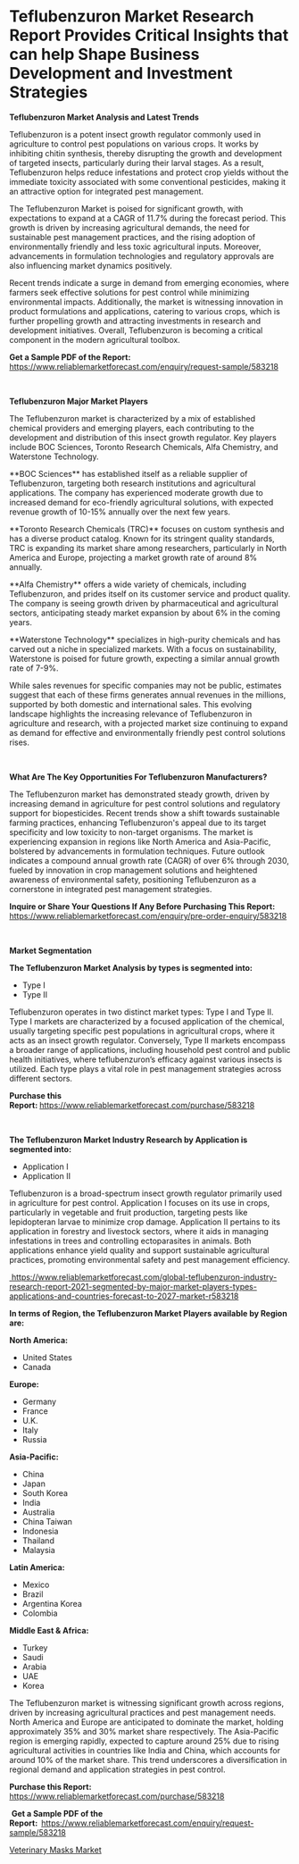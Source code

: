 <p><h1>Teflubenzuron Market Research Report Provides Critical Insights that can help Shape Business Development and Investment Strategies</h1></p><p><strong>Teflubenzuron Market Analysis and Latest Trends</strong></p>
<p><p>Teflubenzuron is a potent insect growth regulator commonly used in agriculture to control pest populations on various crops. It works by inhibiting chitin synthesis, thereby disrupting the growth and development of targeted insects, particularly during their larval stages. As a result, Teflubenzuron helps reduce infestations and protect crop yields without the immediate toxicity associated with some conventional pesticides, making it an attractive option for integrated pest management.</p><p>The Teflubenzuron Market is poised for significant growth, with expectations to expand at a CAGR of 11.7% during the forecast period. This growth is driven by increasing agricultural demands, the need for sustainable pest management practices, and the rising adoption of environmentally friendly and less toxic agricultural inputs. Moreover, advancements in formulation technologies and regulatory approvals are also influencing market dynamics positively. </p><p>Recent trends indicate a surge in demand from emerging economies, where farmers seek effective solutions for pest control while minimizing environmental impacts. Additionally, the market is witnessing innovation in product formulations and applications, catering to various crops, which is further propelling growth and attracting investments in research and development initiatives. Overall, Teflubenzuron is becoming a critical component in the modern agricultural toolbox.</p></p>
<p><strong>Get a Sample PDF of the Report:&nbsp;</strong> <a href="https://www.reliablemarketforecast.com/enquiry/request-sample/583218?utm_campaign=2314&utm_medium=2&utm_source=Github&utm_content=ia&utm_term=23032025&utm_id=teflubenzuron">https://www.reliablemarketforecast.com/enquiry/request-sample/583218</a></p>
<p>&nbsp;</p>
<p><strong>Teflubenzuron Major Market Players</strong></p>
<p><p>The Teflubenzuron market is characterized by a mix of established chemical providers and emerging players, each contributing to the development and distribution of this insect growth regulator. Key players include BOC Sciences, Toronto Research Chemicals, Alfa Chemistry, and Waterstone Technology.</p><p>**BOC Sciences** has established itself as a reliable supplier of Teflubenzuron, targeting both research institutions and agricultural applications. The company has experienced moderate growth due to increased demand for eco-friendly agricultural solutions, with expected revenue growth of 10-15% annually over the next few years.</p><p>**Toronto Research Chemicals (TRC)** focuses on custom synthesis and has a diverse product catalog. Known for its stringent quality standards, TRC is expanding its market share among researchers, particularly in North America and Europe, projecting a market growth rate of around 8% annually.</p><p>**Alfa Chemistry** offers a wide variety of chemicals, including Teflubenzuron, and prides itself on its customer service and product quality. The company is seeing growth driven by pharmaceutical and agricultural sectors, anticipating steady market expansion by about 6% in the coming years.</p><p>**Waterstone Technology** specializes in high-purity chemicals and has carved out a niche in specialized markets. With a focus on sustainability, Waterstone is poised for future growth, expecting a similar annual growth rate of 7-9%.</p><p>While sales revenues for specific companies may not be public, estimates suggest that each of these firms generates annual revenues in the millions, supported by both domestic and international sales. This evolving landscape highlights the increasing relevance of Teflubenzuron in agriculture and research, with a projected market size continuing to expand as demand for effective and environmentally friendly pest control solutions rises.</p></p>
<p>&nbsp;</p>
<p><strong>What Are The Key Opportunities For Teflubenzuron Manufacturers?</strong></p>
<p><p>The Teflubenzuron market has demonstrated steady growth, driven by increasing demand in agriculture for pest control solutions and regulatory support for biopesticides. Recent trends show a shift towards sustainable farming practices, enhancing Teflubenzuron's appeal due to its target specificity and low toxicity to non-target organisms. The market is experiencing expansion in regions like North America and Asia-Pacific, bolstered by advancements in formulation techniques. Future outlook indicates a compound annual growth rate (CAGR) of over 6% through 2030, fueled by innovation in crop management solutions and heightened awareness of environmental safety, positioning Teflubenzuron as a cornerstone in integrated pest management strategies.</p></p>
<p><strong>Inquire or Share Your Questions If Any Before Purchasing This Report:</strong> <a href="https://www.reliablemarketforecast.com/enquiry/pre-order-enquiry/583218?utm_campaign=2314&utm_medium=2&utm_source=Github&utm_content=ia&utm_term=23032025&utm_id=teflubenzuron">https://www.reliablemarketforecast.com/enquiry/pre-order-enquiry/583218</a></p>
<p>&nbsp;</p>
<p><strong>Market Segmentation</strong></p>
<p><strong>The Teflubenzuron Market Analysis by types is segmented into:</strong></p>
<p><ul><li>Type I</li><li>Type II</li></ul></p>
<p><p>Teflubenzuron operates in two distinct market types: Type I and Type II. Type I markets are characterized by a focused application of the chemical, usually targeting specific pest populations in agricultural crops, where it acts as an insect growth regulator. Conversely, Type II markets encompass a broader range of applications, including household pest control and public health initiatives, where teflubenzuron’s efficacy against various insects is utilized. Each type plays a vital role in pest management strategies across different sectors.</p></p>
<p><strong>Purchase this Report:&nbsp;</strong><a href="https://www.reliablemarketforecast.com/purchase/583218?utm_campaign=2314&utm_medium=2&utm_source=Github&utm_content=ia&utm_term=23032025&utm_id=teflubenzuron">https://www.reliablemarketforecast.com/purchase/583218</a></p>
<p>&nbsp;</p>
<p><strong>The Teflubenzuron Market Industry Research by Application is segmented into:</strong></p>
<p><ul><li>Application I</li><li>Application II</li></ul></p>
<p><p>Teflubenzuron is a broad-spectrum insect growth regulator primarily used in agriculture for pest control. Application I focuses on its use in crops, particularly in vegetable and fruit production, targeting pests like lepidopteran larvae to minimize crop damage. Application II pertains to its application in forestry and livestock sectors, where it aids in managing infestations in trees and controlling ectoparasites in animals. Both applications enhance yield quality and support sustainable agricultural practices, promoting environmental safety and pest management efficiency.</p></p>
<p><a href="https://www.reliablemarketforecast.com/global-teflubenzuron-industry-research-report-2021-segmented-by-major-market-players-types-applications-and-countries-forecast-to-2027-market-r583218?utm_campaign=2314&utm_medium=2&utm_source=Github&utm_content=ia&utm_term=23032025&utm_id=teflubenzuron">&nbsp;https://www.reliablemarketforecast.com/global-teflubenzuron-industry-research-report-2021-segmented-by-major-market-players-types-applications-and-countries-forecast-to-2027-market-r583218</a></p>
<p><strong>In terms of Region, the Teflubenzuron Market Players available by Region are:</strong></p>
<p>
    <p> <strong> North America: </strong>
        <ul>
            <li>United States</li>
            <li>Canada</li>
        </ul>
        </p> 
    <p> <strong> Europe: </strong>
        <ul>
            <li>Germany</li>
            <li>France</li>
            <li>U.K.</li>
            <li>Italy</li>
            <li>Russia</li>
        </ul>
        </p> 
    <p> <strong> Asia-Pacific: </strong>
        <ul>
            <li>China</li>
            <li>Japan</li>
            <li>South Korea</li>
            <li>India</li>
            <li>Australia</li>
            <li>China Taiwan</li>
            <li>Indonesia</li>
            <li>Thailand</li>
            <li>Malaysia</li>
        </ul>
        </p> 
    <p> <strong> Latin America: </strong>
        <ul>
            <li>Mexico</li>
            <li>Brazil</li>
            <li>Argentina Korea</li>
            <li>Colombia</li>
        </ul>
        </p> 
    <p> <strong> Middle East & Africa: </strong>
        <ul>
            <li>Turkey</li>
            <li>Saudi</li>
            <li>Arabia</li>
            <li>UAE</li>
            <li>Korea</li>
        </ul>
    </p>
    </p>
<p><p>The Teflubenzuron market is witnessing significant growth across regions, driven by increasing agricultural practices and pest management needs. North America and Europe are anticipated to dominate the market, holding approximately 35% and 30% market share respectively. The Asia-Pacific region is emerging rapidly, expected to capture around 25% due to rising agricultural activities in countries like India and China, which accounts for around 10% of the market share. This trend underscores a diversification in regional demand and application strategies in pest control.</p></p>
<p><strong>Purchase this Report: </strong><a href="https://www.reliablemarketforecast.com/purchase/583218?utm_campaign=2314&utm_medium=2&utm_source=Github&utm_content=ia&utm_term=23032025&utm_id=teflubenzuron">https://www.reliablemarketforecast.com/purchase/583218</a></p>
<p>&nbsp;<strong>Get a Sample PDF of the Report:&nbsp;&nbsp;</strong><a href="https://www.reliablemarketforecast.com/enquiry/request-sample/583218?utm_campaign=2314&utm_medium=2&utm_source=Github&utm_content=ia&utm_term=23032025&utm_id=teflubenzuron">https://www.reliablemarketforecast.com/enquiry/request-sample/583218</a></p>
<p><strong></strong></p>
<p><p><a href="https://github.com/rileymgdorcas/Market-Research-Report-List-1/blob/main/veterinary-masks-market.md?utm_campaign=2314&utm_medium=2&utm_source=Github&utm_content=ia&utm_term=23032025&utm_id=teflubenzuron">Veterinary Masks Market</a></p></p>